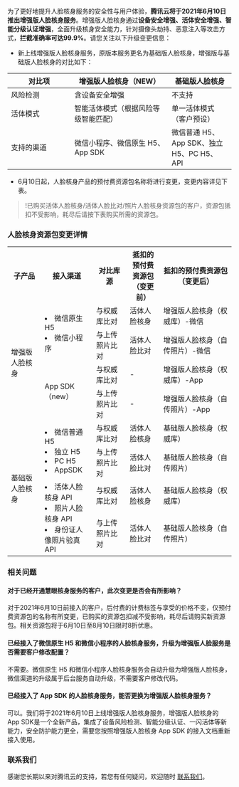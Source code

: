 为了更好地提升人脸核身服务的安全性与用户体验，**腾讯云将于2021年6月10日推出增强版人脸核身服务**。增强版人脸核身通过**设备安全增强、活体安全增强、智能分级认证增强**，全面升级核身安全能力，针对摄像头劫持、恶意注入等攻击方式，**拦截准确率可达99.9%**。请您关注以下升级变更信息：
- 新上线增强版人脸核身服务，原版本服务更名为基础版人脸核身，增强版与基础版人脸核身的对比如下：

|       对比项     | 增强版人脸核身（NEW）                | 基础版人脸核身                          |
| ---------- | ------------------------------------ | --------------------------------------- |
| 风险检测   | 含设备安全增强                       | 不支持                                  |
| 活体模式   | 智能活体模式（根据风险等级智能匹配） | 单一活体模式（客户预设）                |
| 支持的渠道 | 微信小程序、微信原生 H5、App SDK      | 微信普通 H5、App SDK、独立 H5、PC H5、API |

- 6月10日起，人脸核身产品的预付费资源包名称将进行变更，变更内容详见下表。
>!已购买活体人脸核身/活体人脸比对/照片人脸核身资源包的客户，资源包抵扣不受影响，耗尽后请按下表购买所需的资源包。


### 人脸核身资源包变更详情
<style>
table th:nth-of-type(1) {
width: 15%;        
}
table th:nth-of-type(2) {
width: 23%;        
}
table th:nth-of-type(3) {
width:15%;        
}
table th:nth-of-type(4) {
width: 15%;        
}
</style>
<table>
     <tr>
         <th>子产品</th>  
         <th>接入渠道</th>  
         <th>对比库源</th>
				 <th>抵扣的预付费资源包（变更前）</th>
				 <th>抵扣的预付费资源包（变更后）</th>
     </tr>
  <tr>      
      <td rowspan="4">增强版人脸核身</td>   
      <td rowspan="2"><li>微信原生 H5<br><li>微信小程序</td>  
			<td>与权威库比对</td>   
      <td>活体人脸核身</td>   
      <td>增强版人脸核身（权威库）-微信</td>
     </tr> 
 <tr>
      <td>与上传照片比对</td>   
      <td>活体人脸比对</td>   
      <td>增强版人脸核身（自传照片）-微信</td>      
     </tr> 
  <tr>      
      <td rowspan="2">App SDK（new）</td>   
      <td>与权威库比对</td>   
      <td>-</td> 
			<td>增强版人脸核身（权威库）-App</td>
     </tr> 
  <tr>
      <td>与上传照片比对</td>   
      <td>-</td>   
      <td>增强版人脸核身（自传照片）-App</td>      
     </tr> 
	  <tr>      
      <td rowspan="4">基础版人脸核身</td>   
      <td rowspan="2"><li>微信普通 H5<br><li>独立 H5<br><li>PC H5<br><li>AppSDK</td>  
			<td>与权威库比对</td>   
      <td>活体人脸核身</td>   
      <td>基础版人脸核身（权威库）</td>
     </tr> 
		  <tr>
      <td>与上传照片比对</td>   
      <td>活体人脸比对</td>   
      <td>基础版人脸核身（自传照片）</td>      
     </tr> 
		 	<tr>      
      <td rowspan="2"><li>活体人脸核身 API<br><li>照片人脸核身 API<br><li>身份证人像照片验真 API</td>  
			<td>与权威库比对</td>   
      <td>活体人脸核身</td>   
      <td>基础版人脸核身（权威库）</td>
     </tr> 
		 		  <tr>
      <td>与上传照片比对</td>   
      <td>活体人脸比对</td>   
      <td>基础版人脸核身（自传照片）</td>      
     </tr> 
</table>

### 相关问题
#### 对于已经开通慧眼核身服务的客户，此次变更是否会有所影响？
对于2021年6月10日前接入的客户，后付费的计费标签与享受的价格不变，仅预付费资源包的名称有所变更，已购买的资源包扣减不受影响，耗尽后请购买新资源包。相关资源包将于6月10日至8月10日限时8折优惠。

#### 已经接入了微信原生 H5 和微信小程序的人脸核身服务，升级为增强版人脸服务是否需要客户修改配置？
不需要。微信原生 H5 和微信小程序人脸核身服务会自动升级为增强版人脸核身，微信渠道的升级属于后台服务自动升级，不需要客户修改代码。

#### 已经接入了 App SDK 的人脸核身服务，能否更换为增强版人脸核身服务？
可以。我们将于2021年6月10日上线增强版人脸核身服务，增强版人脸核身的 App SDK是一个全新产品，集成了设备风险检测、智能分级认证、一闪活体等新能力，安全防护能力更全，需要您按照增强版人脸核身 App SDK 的接入文档重新接入使用。

### 联系我们
感谢您长期以来对腾讯云的支持，若您有任何疑问，欢迎随时 [联系我们](https://cloud.tencent.com/act/event/connect-service)。


